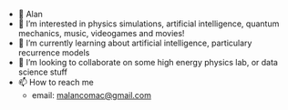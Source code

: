 - 👋 Alan
- 👀 I’m interested in physics simulations, artificial intelligence, quantum mechanics, music, videogames and movies!
- 🌱 I’m currently learning about artificial intelligence, particulary recurrence models
- 💞️ I’m looking to collaborate on some high energy physics lab, or data science stuff
- 📫 How to reach me 
  - email: malancomac@gmail.com

<!---
alancovamo/alancovamo is a ✨ special ✨ repository because its `README.md` (this file) appears on your GitHub profile.
You can click the Preview link to take a look at your changes.
--->
